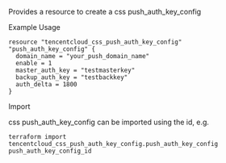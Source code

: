 Provides a resource to create a css push_auth_key_config

Example Usage

```hcl
resource "tencentcloud_css_push_auth_key_config" "push_auth_key_config" {
  domain_name = "your_push_domain_name"
  enable = 1
  master_auth_key = "testmasterkey"
  backup_auth_key = "testbackkey"
  auth_delta = 1800
}
```

Import

css push_auth_key_config can be imported using the id, e.g.

```
terraform import tencentcloud_css_push_auth_key_config.push_auth_key_config push_auth_key_config_id
```